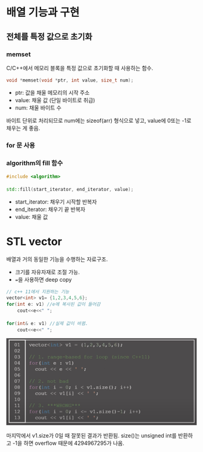 # 배열 기능과 구현

## 전체를 특정 값으로 초기화

### memset

C/C++에서 메모리 블록을 특정 값으로 초기화할 때 사용하는 함수.

```cpp
void *memset(void *ptr, int value, size_t num);
```

- ptr: 값을 채울 메모리의 시작 주소
- value: 채울 값 (단일 바이트로 취급)
- num: 채울 바이트 수

바이트 단위로 처리되므로 num에는 sizeof(arr) 형식으로 넣고, value에 0또는 -1로 채우는 게 좋음.

### for 문 사용

### algorithm의 fill 함수

```cpp
#include <algorithm>

std::fill(start_iterator, end_iterator, value);
```

- start_iterator: 채우기 시작할 반복자
- end_iterator: 채우기 끝 반복자
- value: 채울 값

# STL vector

배열과 거의 동일한 기능을 수행하는 자료구조.

- 크기를 자유자재로 조절 가능.
- `=`을 사용하면 deep copy

```cpp
// c++ 11에서 지원하는 기능
vector<int> v1= {1,2,3,4,5,6};
for(int e: v1) //e에 복사된 값이 들어감
    cout<<e<<" ";

for(int& e: v1) //실제 값이 바뀜.
    cout<<e<<" ";
```

![alt text](image.png)

마지막에서 v1.size가 0일 때 잘못된 결과가 반환됨. size()는 unsigned int를 반환하고 -1을 하면 overflow 때문에 4294967295가 나옴.
